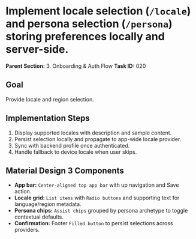 # Implement locale selection (`/locale`) and persona selection (`/persona`) storing preferences locally and server-side.

**Parent Section:** 3. Onboarding & Auth Flow
**Task ID:** 020

## Goal
Provide locale and region selection.

## Implementation Steps
1. Display supported locales with description and sample content.
2. Persist selection locally and propagate to app-wide locale provider.
3. Sync with backend profile once authenticated.
4. Handle fallback to device locale when user skips.

## Material Design 3 Components
- **App bar:** `Center-aligned top app bar` with up navigation and Save action.
- **Locale grid:** `List items` with `Radio buttons` and supporting text for language/region metadata.
- **Persona chips:** `Assist chips` grouped by persona archetype to toggle contextual defaults.
- **Confirmation:** Footer `Filled button` to persist selections across providers.
